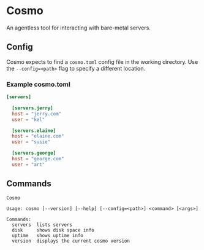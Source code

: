 # Cosmo

An agentless tool for interacting with bare-metal servers.

## Config

Cosmo expects to find a `cosmo.toml` config file in the working directory.
Use the `--config=<path>` flag to specify a different location.

### Example cosmo.toml
```toml
[servers]

  [servers.jerry]
  host = "jerry.com"
  user = "kel"

  [servers.elaine]
  host = "elaine.com"
  user = "susie"

  [servers.george]
  host = "george.com"
  user = "art"
```

## Commands

```
Cosmo

Usage: cosmo [--version] [--help] [--config=<path>] <command> [<args>]

Commands:
  servers  lists servers
  disk     shows disk space info
  uptime   shows uptime info
  version  displays the current cosmo version
```
